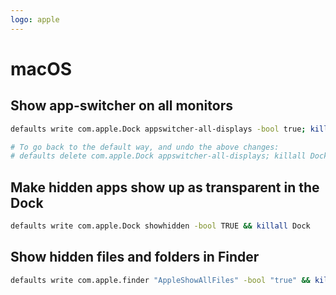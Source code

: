 ```yaml
---
logo: apple
---
```

# macOS


## Show app-switcher on all monitors

```sh
defaults write com.apple.Dock appswitcher-all-displays -bool true; killall Dock

# To go back to the default way, and undo the above changes:
# defaults delete com.apple.Dock appswitcher-all-displays; killall Dock
```

## Make hidden apps show up as transparent in the Dock

```sh
defaults write com.apple.Dock showhidden -bool TRUE && killall Dock
```

## Show hidden files and folders in Finder

```sh
defaults write com.apple.finder "AppleShowAllFiles" -bool "true" && killall Finder
```
